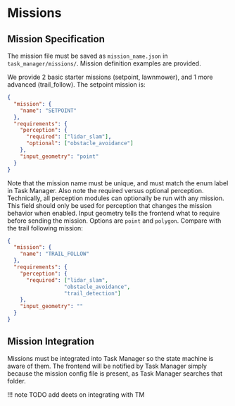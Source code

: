 # Missions

## Mission Specification
The mission file must be saved as `mission_name.json` in `task_manager/missions/`. Mission definition examples are provided.

We provide 2 basic starter missions (setpoint, lawnmower), and 1 more advanced (trail_follow). The setpoint mission is:

```json
{
  "mission": {
    "name": "SETPOINT"
  },
  "requirements": {
    "perception": {
      "required": ["lidar_slam"],
      "optional": ["obstacle_avoidance"]
    },
    "input_geometry": "point"
  }
}
```

Note that the mission name must be unique, and must match the enum label in Task Manager. Also note the required versus optional perception. Technically, all perception modules can optionally be run with any mission. This field should only be used for perception that changes the mission behavior when enabled. Input geometry tells the frontend what to require before sending the mission. Options are `point` and `polygon`. Compare with the trail following mission:

```json
{
  "mission": {
    "name": "TRAIL_FOLLOW"
  },
  "requirements": {
    "perception": {
      "required": ["lidar_slam", 
                  "obstacle_avoidance", 
                  "trail_detection"]
    },
    "input_geometry": ""
  }
}
```

## Mission Integration

Missions must be integrated into Task Manager so the state machine is aware of them. The frontend will be notified by Task Manager simply because the mission config file is present, as Task Manager searches that folder.

!!! note
    TODO add deets on integrating with TM